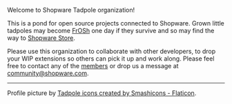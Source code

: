 Welcome to Shopware Tadpole organization!

This is a pond for open source projects connected to Shopware. Grown little tadpoles may become [FrOSh](https://github.com/friendsofshopware) one day if they survive and so may find the way to [Shopware Store](https://store.shopware.com/).

Please use this organization to collaborate with other developers, to drop your WIP extensions so others can pick it up and work along. Please feel free to contact any of the [members](https://github.com/orgs/shopware-tadpole/people) or drop us a message at [community@shopware.com](mailto:community@shopware.com).

---

<span style="font-size:1em;">Profile picture by [Tadpole icons created by Smashicons - Flaticon](https://www.flaticon.com/free-icons/tadpole).</span>
